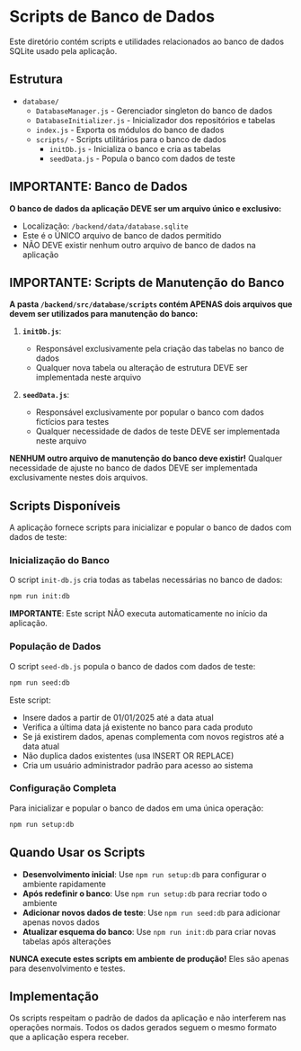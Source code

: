 # Scripts de Banco de Dados

Este diretório contém scripts e utilidades relacionados ao banco de dados SQLite usado pela aplicação.

## Estrutura

- `database/`
  - `DatabaseManager.js` - Gerenciador singleton do banco de dados
  - `DatabaseInitializer.js` - Inicializador dos repositórios e tabelas
  - `index.js` - Exporta os módulos do banco de dados
  - `scripts/` - Scripts utilitários para o banco de dados
    - `initDb.js` - Inicializa o banco e cria as tabelas
    - `seedData.js` - Popula o banco com dados de teste

## IMPORTANTE: Banco de Dados

**O banco de dados da aplicação DEVE ser um arquivo único e exclusivo:**
- Localização: `/backend/data/database.sqlite`
- Este é o ÚNICO arquivo de banco de dados permitido
- NÃO DEVE existir nenhum outro arquivo de banco de dados na aplicação

## IMPORTANTE: Scripts de Manutenção do Banco

**A pasta `/backend/src/database/scripts` contém APENAS dois arquivos que devem ser utilizados para manutenção do banco:**

1. **`initDb.js`**: 
   - Responsável exclusivamente pela criação das tabelas no banco de dados
   - Qualquer nova tabela ou alteração de estrutura DEVE ser implementada neste arquivo

2. **`seedData.js`**: 
   - Responsável exclusivamente por popular o banco com dados fictícios para testes
   - Qualquer necessidade de dados de teste DEVE ser implementada neste arquivo

**NENHUM outro arquivo de manutenção do banco deve existir!** 
Qualquer necessidade de ajuste no banco de dados DEVE ser implementada exclusivamente nestes dois arquivos.

## Scripts Disponíveis

A aplicação fornece scripts para inicializar e popular o banco de dados com dados de teste:

### Inicialização do Banco

O script `init-db.js` cria todas as tabelas necessárias no banco de dados:

```bash
npm run init:db
```

**IMPORTANTE**: Este script NÃO executa automaticamente no início da aplicação.

### População de Dados

O script `seed-db.js` popula o banco de dados com dados de teste:

```bash
npm run seed:db
```

Este script:
- Insere dados a partir de 01/01/2025 até a data atual
- Verifica a última data já existente no banco para cada produto
- Se já existirem dados, apenas complementa com novos registros até a data atual
- Não duplica dados existentes (usa INSERT OR REPLACE)
- Cria um usuário administrador padrão para acesso ao sistema

### Configuração Completa

Para inicializar e popular o banco de dados em uma única operação:

```bash
npm run setup:db
```

## Quando Usar os Scripts

- **Desenvolvimento inicial**: Use `npm run setup:db` para configurar o ambiente rapidamente
- **Após redefinir o banco**: Use `npm run setup:db` para recriar todo o ambiente
- **Adicionar novos dados de teste**: Use `npm run seed:db` para adicionar apenas novos dados
- **Atualizar esquema do banco**: Use `npm run init:db` para criar novas tabelas após alterações

**NUNCA execute estes scripts em ambiente de produção!** Eles são apenas para desenvolvimento e testes.

## Implementação

Os scripts respeitam o padrão de dados da aplicação e não interferem nas operações normais. 
Todos os dados gerados seguem o mesmo formato que a aplicação espera receber. 